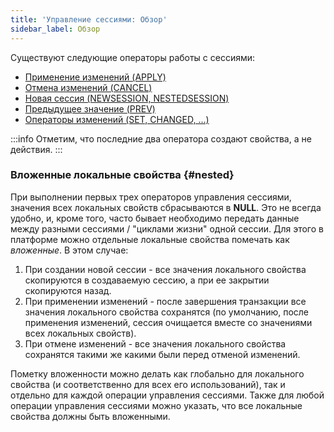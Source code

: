 ```yaml
---
title: 'Управление сессиями: Обзор'
sidebar_label: Обзор
---
```


Существуют следующие операторы работы с сессиями:

-   [Применение изменений (APPLY)](Apply_changes_APPLY_.md)
-   [Отмена изменений (CANCEL)](Cancel_changes_CANCEL_.md)
-   [Новая сессия (NEWSESSION, NESTEDSESSION)](New_session_NEWSESSION_NESTEDSESSION_.md)
-   [Предыдущее значение (PREV)](Previous_value_PREV_.md)
-   [Операторы изменений (SET, CHANGED, ...)](Change_operators_SET_CHANGED_..._.md)


:::info
Отметим, что последние два оператора создают свойства, а не действия.
:::

### Вложенные локальные свойства {#nested}

При выполнении первых трех операторов управления сессиями, значения всех локальных свойств сбрасываются в **NULL**. Это не всегда удобно, и, кроме того, часто бывает необходимо передать данные между разными сессиями / "циклами жизни" одной сессии. Для этого в платформе можно отдельные локальные свойства помечать как *вложенные*. В этом случае:

1.  При создании новой сессии - все значения локального свойства скопируются в создаваемую сессию, а при ее закрытии скопируются назад.
2.  При применении изменений - после завершения транзакции все значения локального свойства сохранятся (по умолчанию, после применения изменений, сессия очищается вместе со значениями всех локальных свойств).
3.  При отмене изменений - все значения локального свойства сохранятся такими же какими были перед отменой изменений.

Пометку вложенности можно делать как глобально для локального свойства (и соответственно для всех его использований), так и отдельно для каждой операции управления сессиями. Также для любой операции управления сессиями можно указать, что все локальные свойства должны быть вложенными.
